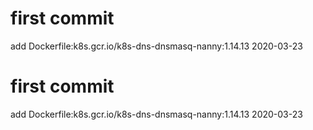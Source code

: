 # first commit
add Dockerfile:k8s.gcr.io/k8s-dns-dnsmasq-nanny:1.14.13 2020-03-23
# first commit
add Dockerfile:k8s.gcr.io/k8s-dns-dnsmasq-nanny:1.14.13 2020-03-23

